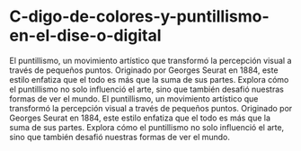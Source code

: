 # C-digo-de-colores-y-puntillismo-en-el-dise-o-digital
El puntillismo, un movimiento artístico que transformó la percepción visual a través de pequeños puntos. Originado por Georges Seurat en 1884, este estilo enfatiza que el todo es más que la suma de sus partes. Explora cómo el puntillismo no solo influenció el arte, sino que también desafió nuestras formas de ver el mundo.
El puntillismo, un movimiento artístico que transformó la percepción visual a través de pequeños puntos. Originado por Georges Seurat en 1884, este estilo enfatiza que el todo es más que la suma de sus partes. Explora cómo el puntillismo no solo influenció el arte, sino que también desafió nuestras formas de ver el mundo.
